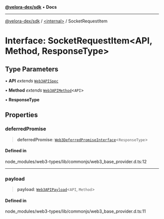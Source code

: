 [**@velora-dex/sdk**](../../README.md) • **Docs**

***

[@velora-dex/sdk](../../globals.md) / [\<internal\>](../README.md) / SocketRequestItem

# Interface: SocketRequestItem\<API, Method, ResponseType\>

## Type Parameters

• **API** *extends* [`Web3APISpec`](../type-aliases/Web3APISpec.md)

• **Method** *extends* [`Web3APIMethod`](../namespaces/Users_andriishymkiv_paraswap_paraswap-sdk_node_modules_web3-types_lib_commonjs_index/type-aliases/Web3APIMethod.md)\<`API`\>

• **ResponseType**

## Properties

### deferredPromise

> **deferredPromise**: [`Web3DeferredPromiseInterface`](Web3DeferredPromiseInterface.md)\<`ResponseType`\>

#### Defined in

node\_modules/web3-types/lib/commonjs/web3\_base\_provider.d.ts:12

***

### payload

> **payload**: [`Web3APIPayload`](Web3APIPayload.md)\<`API`, `Method`\>

#### Defined in

node\_modules/web3-types/lib/commonjs/web3\_base\_provider.d.ts:11
